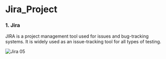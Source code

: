 # Jira_Project

### 1.  **Jira**
JIRA is a project management tool used for issues and bug-tracking systems. It is widely used as an issue-tracking tool for all types of testing.


![Jira 05](https://github.com/parthadebnath99/Jira_Project/assets/43374147/d9fc264b-1a09-486d-8a8b-012d1e0b5fa0)
